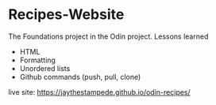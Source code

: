 # Recipes-Website

The Foundations project in the Odin project. 
Lessons learned 
- HTML
- Formatting
- Unordered lists
- Github commands (push, pull, clone)

live site: https://jaythestampede.github.io/odin-recipes/
